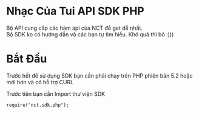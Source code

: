 # Nhạc Của Tui API SDK PHP
Bộ API cung cấp các hàm api của NCT để get dễ nhất.<br>
Bộ SDK ko có hướng dẫn và các bạn tự tìm hiểu. Khó quá thì bỏ :)))

<h1><strong> Bắt Đầu </strong></h1>

Trước hết để sử dụng SDK bạn cần phải chạy trên PHP phiên bản 5.2 hoặc mới hơn và có hỗ trợ CURL
<br>

Trước tiên bạn cần Import thư viện SDK <br>
<code>
  require("nct.sdk.php");
</code>
